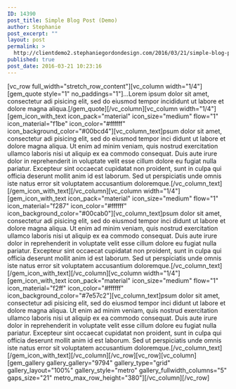 ```yaml
---
ID: 14390
post_title: Simple Blog Post (Demo)
author: Stephanie
post_excerpt: ""
layout: post
permalink: >
  http://clientdemo2.stephaniegordondesign.com/2016/03/21/simple-blog-post-4/
published: true
post_date: 2016-03-21 10:23:16
---
```

[vc_row full_width="stretch_row_content"][vc_column width="1/4"][gem_quote style="1" no_paddings="1"]...Lorem ipsum dolor sit amet, consectetur adi pisicing elit, sed do eiusmod tempor incididunt ut labore et dolore magna aliqua.[/gem_quote][/vc_column][vc_column width="1/4"][gem_icon_with_text icon_pack="material" icon_size="medium" flow="1" icon_material="f1be" icon_color="#ffffff" icon_background_color="#00bcd4"][vc_column_text]psum dolor sit amet, consectetur adi pisicing elit, sed do eiusmod tempor inci didunt ut labore et dolore magna aliqua. Ut enim ad minim veniam, quis nostrud exercitation ullamco laboris nisi ut aliquip ex ea commodo consequat. Duis aute irure dolor in reprehenderit in voluptate velit esse cillum dolore eu fugiat nulla pariatur. Excepteur sint occaecat cupidatat non proident, sunt in culpa qui officia deserunt mollit anim id est laborum. Sed ut perspiciatis unde omnis iste natus error sit voluptatem accusantium doloremque.[/vc_column_text][/gem_icon_with_text][/vc_column][vc_column width="1/4"][gem_icon_with_text icon_pack="material" icon_size="medium" flow="1" icon_material="f287" icon_color="#ffffff" icon_background_color="#00cab0"][vc_column_text]psum dolor sit amet, consectetur adi pisicing elit, sed do eiusmod tempor inci didunt ut labore et dolore magna aliqua. Ut enim ad minim veniam, quis nostrud exercitation ullamco laboris nisi ut aliquip ex ea commodo consequat. Duis aute irure dolor in reprehenderit in voluptate velit esse cillum dolore eu fugiat nulla pariatur. Excepteur sint occaecat cupidatat non proident, sunt in culpa qui officia deserunt mollit anim id est laborum. Sed ut perspiciatis unde omnis iste natus error sit voluptatem accusantium doloremque.[/vc_column_text][/gem_icon_with_text][/vc_column][vc_column width="1/4"][gem_icon_with_text icon_pack="material" icon_size="medium" flow="1" icon_material="f2ff" icon_color="#ffffff" icon_background_color="#7e57c2"][vc_column_text]psum dolor sit amet, consectetur adi pisicing elit, sed do eiusmod tempor inci didunt ut labore et dolore magna aliqua. Ut enim ad minim veniam, quis nostrud exercitation ullamco laboris nisi ut aliquip ex ea commodo consequat. Duis aute irure dolor in reprehenderit in voluptate velit esse cillum dolore eu fugiat nulla pariatur. Excepteur sint occaecat cupidatat non proident, sunt in culpa qui officia deserunt mollit anim id est laborum. Sed ut perspiciatis unde omnis iste natus error sit voluptatem accusantium doloremque.[/vc_column_text][/gem_icon_with_text][/vc_column][/vc_row][vc_row][vc_column][gem_gallery gallery_gallery="9794" gallery_type="grid" gallery_layout="100%" gallery_style="metro" gallery_fullwidth_columns="5" gaps_size="21" metro_max_row_height="380"][/vc_column][/vc_row]